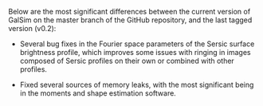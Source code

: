 Below are the most significant differences between the current version of GalSim on the master
branch of the GitHub repository, and the last tagged version (v0.2):

* Several bug fixes in the Fourier space parameters of the Sersic surface brightness profile, which
  improves some issues with ringing in images composed of Sersic profiles on their own or combined
  with other profiles.

* Fixed several sources of memory leaks, with the most significant being in the moments and shape
  estimation software.
